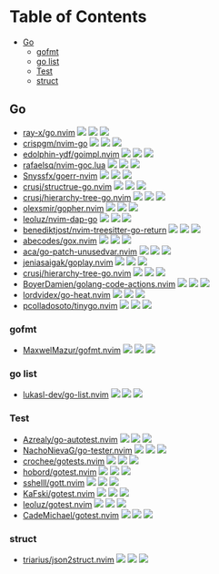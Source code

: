 # Table of Contents

<!-- toc -->

- [Go](#go)
  * [gofmt](#gofmt)
  * [go list](#go-list)
  * [Test](#test)
  * [struct](#struct)

<!-- tocstop -->

## Go

- [ray-x/go.nvim](https://github.com/ray-x/go.nvim) ![](https://img.shields.io/github/stars/ray-x/go.nvim) ![](https://img.shields.io/github/last-commit/ray-x/go.nvim) ![](https://img.shields.io/github/commit-activity/y/ray-x/go.nvim)
- [crispgm/nvim-go](https://github.com/crispgm/nvim-go) ![](https://img.shields.io/github/stars/crispgm/nvim-go) ![](https://img.shields.io/github/last-commit/crispgm/nvim-go) ![](https://img.shields.io/github/commit-activity/y/crispgm/nvim-go)
- [edolphin-ydf/goimpl.nvim](https://github.com/edolphin-ydf/goimpl.nvim) ![](https://img.shields.io/github/stars/edolphin-ydf/goimpl.nvim) ![](https://img.shields.io/github/last-commit/edolphin-ydf/goimpl.nvim) ![](https://img.shields.io/github/commit-activity/y/edolphin-ydf/goimpl.nvim)
- [rafaelsq/nvim-goc.lua](https://github.com/rafaelsq/nvim-goc.lua) ![](https://img.shields.io/github/stars/rafaelsq/nvim-goc.lua) ![](https://img.shields.io/github/last-commit/rafaelsq/nvim-goc.lua) ![](https://img.shields.io/github/commit-activity/y/rafaelsq/nvim-goc.lua)
- [Snyssfx/goerr-nvim](https://github.com/Snyssfx/goerr-nvim) ![](https://img.shields.io/github/stars/Snyssfx/goerr-nvim) ![](https://img.shields.io/github/last-commit/Snyssfx/goerr-nvim) ![](https://img.shields.io/github/commit-activity/y/Snyssfx/goerr-nvim)
- [crusj/structrue-go.nvim](https://github.com/crusj/structrue-go.nvim) ![](https://img.shields.io/github/stars/crusj/structrue-go.nvim) ![](https://img.shields.io/github/last-commit/crusj/structrue-go.nvim) ![](https://img.shields.io/github/commit-activity/y/crusj/structrue-go.nvim)
- [crusj/hierarchy-tree-go.nvim](https://github.com/crusj/hierarchy-tree-go.nvim) ![](https://img.shields.io/github/stars/crusj/hierarchy-tree-go.nvim) ![](https://img.shields.io/github/last-commit/crusj/hierarchy-tree-go.nvim) ![](https://img.shields.io/github/commit-activity/y/crusj/hierarchy-tree-go.nvim)
- [olexsmir/gopher.nvim](https://github.com/olexsmir/gopher.nvim) ![](https://img.shields.io/github/stars/olexsmir/gopher.nvim) ![](https://img.shields.io/github/last-commit/olexsmir/gopher.nvim) ![](https://img.shields.io/github/commit-activity/y/olexsmir/gopher.nvim)
- [leoluz/nvim-dap-go](https://github.com/leoluz/nvim-dap-go) ![](https://img.shields.io/github/stars/leoluz/nvim-dap-go) ![](https://img.shields.io/github/last-commit/leoluz/nvim-dap-go) ![](https://img.shields.io/github/commit-activity/y/leoluz/nvim-dap-go)
- [benediktjost/nvim-treesitter-go-return](https://github.com/benediktjost/nvim-treesitter-go-return) ![](https://img.shields.io/github/stars/benediktjost/nvim-treesitter-go-return) ![](https://img.shields.io/github/last-commit/benediktjost/nvim-treesitter-go-return) ![](https://img.shields.io/github/commit-activity/y/benediktjost/nvim-treesitter-go-return)
- [abecodes/gox.nvim](https://github.com/abecodes/gox.nvim) ![](https://img.shields.io/github/stars/abecodes/gox.nvim) ![](https://img.shields.io/github/last-commit/abecodes/gox.nvim) ![](https://img.shields.io/github/commit-activity/y/abecodes/gox.nvim)
- [aca/go-patch-unusedvar.nvim](https://github.com/aca/go-patch-unusedvar.nvim) ![](https://img.shields.io/github/stars/aca/go-patch-unusedvar.nvim) ![](https://img.shields.io/github/last-commit/aca/go-patch-unusedvar.nvim) ![](https://img.shields.io/github/commit-activity/y/aca/go-patch-unusedvar.nvim)
- [jeniasaigak/goplay.nvim](https://github.com/jeniasaigak/goplay.nvim) ![](https://img.shields.io/github/stars/jeniasaigak/goplay.nvim) ![](https://img.shields.io/github/last-commit/jeniasaigak/goplay.nvim) ![](https://img.shields.io/github/commit-activity/y/jeniasaigak/goplay.nvim)
- [crusj/hierarchy-tree-go.nvim](https://github.com/crusj/hierarchy-tree-go.nvim) ![](https://img.shields.io/github/stars/crusj/hierarchy-tree-go.nvim) ![](https://img.shields.io/github/last-commit/crusj/hierarchy-tree-go.nvim) ![](https://img.shields.io/github/commit-activity/y/crusj/hierarchy-tree-go.nvim)
- [BoyerDamien/golang-code-actions.nvim](https://github.com/BoyerDamien/golang-code-actions.nvim) ![](https://img.shields.io/github/stars/BoyerDamien/golang-code-actions.nvim) ![](https://img.shields.io/github/last-commit/BoyerDamien/golang-code-actions.nvim) ![](https://img.shields.io/github/commit-activity/y/BoyerDamien/golang-code-actions.nvim)
- [lordvidex/go-heat.nvim](https://github.com/lordvidex/go-heat.nvim) ![](https://img.shields.io/github/stars/lordvidex/go-heat.nvim) ![](https://img.shields.io/github/last-commit/lordvidex/go-heat.nvim) ![](https://img.shields.io/github/commit-activity/y/lordvidex/go-heat.nvim)
- [pcolladosoto/tinygo.nvim](https://github.com/pcolladosoto/tinygo.nvim) ![](https://img.shields.io/github/stars/pcolladosoto/tinygo.nvim) ![](https://img.shields.io/github/last-commit/pcolladosoto/tinygo.nvim) ![](https://img.shields.io/github/commit-activity/y/pcolladosoto/tinygo.nvim)

### gofmt

- [MaxwelMazur/gofmt.nvim](https://github.com/MaxwelMazur/gofmt.nvim) ![](https://img.shields.io/github/stars/MaxwelMazur/gofmt.nvim) ![](https://img.shields.io/github/last-commit/MaxwelMazur/gofmt.nvim) ![](https://img.shields.io/github/commit-activity/y/MaxwelMazur/gofmt.nvim)

### go list

- [lukasl-dev/go-list.nvim](https://github.com/lukasl-dev/go-list.nvim) ![](https://img.shields.io/github/stars/lukasl-dev/go-list.nvim) ![](https://img.shields.io/github/last-commit/lukasl-dev/go-list.nvim) ![](https://img.shields.io/github/commit-activity/y/lukasl-dev/go-list.nvim)

### Test

- [Azrealy/go-autotest.nvim](https://github.com/Azrealy/go-autotest.nvim) ![](https://img.shields.io/github/stars/Azrealy/go-autotest.nvim) ![](https://img.shields.io/github/last-commit/Azrealy/go-autotest.nvim) ![](https://img.shields.io/github/commit-activity/y/Azrealy/go-autotest.nvim)
- [NachoNievaG/go-tester.nvim](https://github.com/NachoNievaG/go-tester.nvim) ![](https://img.shields.io/github/stars/NachoNievaG/go-tester.nvim) ![](https://img.shields.io/github/last-commit/NachoNievaG/go-tester.nvim) ![](https://img.shields.io/github/commit-activity/y/NachoNievaG/go-tester.nvim)
- [crochee/gotests.nvim](https://github.com/crochee/gotests.nvim) ![](https://img.shields.io/github/stars/crochee/gotests.nvim) ![](https://img.shields.io/github/last-commit/crochee/gotests.nvim) ![](https://img.shields.io/github/commit-activity/y/crochee/gotests.nvim)
- [hobord/gotest.nvim](https://github.com/hobord/gotest.nvim) ![](https://img.shields.io/github/stars/hobord/gotest.nvim) ![](https://img.shields.io/github/last-commit/hobord/gotest.nvim) ![](https://img.shields.io/github/commit-activity/y/hobord/gotest.nvim)
- [sshelll/gott.nvim](https://github.com/sshelll/gott.nvim) ![](https://img.shields.io/github/stars/sshelll/gott.nvim) ![](https://img.shields.io/github/last-commit/sshelll/gott.nvim) ![](https://img.shields.io/github/commit-activity/y/sshelll/gott.nvim)
- [KaFski/gotest.nvim](https://github.com/KaFski/gotest.nvim) ![](https://img.shields.io/github/stars/KaFski/gotest.nvim) ![](https://img.shields.io/github/last-commit/KaFski/gotest.nvim) ![](https://img.shields.io/github/commit-activity/y/KaFski/gotest.nvim)
- [leoluz/gotest.nvim](https://github.com/leoluz/gotest.nvim) ![](https://img.shields.io/github/stars/leoluz/gotest.nvim) ![](https://img.shields.io/github/last-commit/leoluz/gotest.nvim) ![](https://img.shields.io/github/commit-activity/y/leoluz/gotest.nvim)
- [CadeMichael/gotest.nvim](https://github.com/CadeMichael/gotest.nvim) ![](https://img.shields.io/github/stars/CadeMichael/gotest.nvim) ![](https://img.shields.io/github/last-commit/CadeMichael/gotest.nvim) ![](https://img.shields.io/github/commit-activity/y/CadeMichael/gotest.nvim)

### struct

- [triarius/json2struct.nvim](https://github.com/triarius/json2struct.nvim) ![](https://img.shields.io/github/stars/triarius/json2struct.nvim) ![](https://img.shields.io/github/last-commit/triarius/json2struct.nvim) ![](https://img.shields.io/github/commit-activity/y/triarius/json2struct.nvim)
